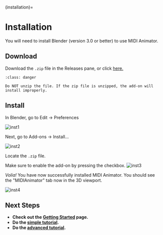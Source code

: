 (installation)=

# Installation

You will need to install Blender (version 3.0 or better) to use MIDI Animator.

## Download
Download the `.zip` file in the Releases pane, or click [here.](https://github.com/imacj/MIDIAnimator/releases)

```{admonition} Warning
:class: danger

Do NOT unzip the file. If the zip file is unzipped, the add-on will install improperly.
```

## Install
In Blender, go to Edit -> Preferences

![inst1](https://raw.githubusercontent.com/jamesa08/MIDIAnimatorDocs/main/docs/images/inst_1.png)

Next, go to Add-ons -> Install...

![inst2](https://raw.githubusercontent.com/jamesa08/MIDIAnimatorDocs/main/docs/images/inst_2.png)

Locate the `.zip` file.

Make sure to enable the add-on by pressing the checkbox.
![inst3](https://raw.githubusercontent.com/jamesa08/MIDIAnimatorDocs/main/docs/images/inst_3.png)

*Volia!* You have now successfully installed MIDI Animator. You should see the "MIDIAnimator" tab now in the 3D viewport.

![inst4](https://raw.githubusercontent.com/jamesa08/MIDIAnimatorDocs/main/docs/images/inst_4.png)


## Next Steps
- **Check out the [Getting Started](/general/getting_started.md) page.**
- **Do the [simple tutorial](/tutorials/tutorial.md).** 
- **Do the [advanced tutorial](/tutorials/adv_tutorial.md).**
